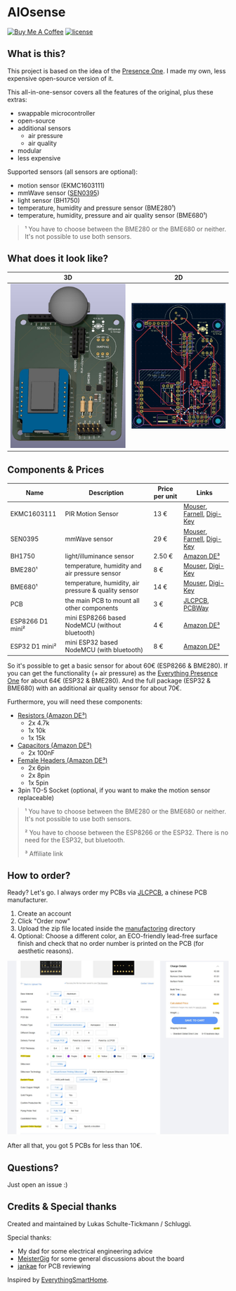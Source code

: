 # AIOsense
<a href="https://www.buymeacoffee.com/schluggi" target="_blank"><img src="https://www.buymeacoffee.com/assets/img/custom_images/white_img.png" alt="Buy Me A Coffee" style="height: auto !important;width: auto !important;" ></a>
[![license](https://img.shields.io/badge/license-MIT-yellow.svg)](https://github.com/Schluggi/AIOsense/blob/master/LICENSE.txt)


## What is this?
This project is based on the idea of the [Presence One](https://shop.everythingsmart.io/en-de/products/everything-presence-one-kit?variant=41708846022853). I made my own,
less expensive open-source version of it.

This all-in-one-sensor covers all the features of the original, plus these extras:
- swappable microcontroller
- open-source
- additional sensors
  - air pressure
  - air quality
- modular
- less expensive

Supported sensors (all sensors are optional):
- motion sensor (EKMC1603111)
- mmWave sensor ([SEN0395](https://wiki.dfrobot.com/mmWave_Radar_Human_Presence_Detection_SKU_SEN0395))
- light sensor (BH1750)
- temperature, humidity and pressure sensor (BME280¹)
- temperature, humidity, pressure and air quality sensor (BME680¹)

> ¹ You have to choose between the BME280 or the BME680 or neither. It's not possible to use both sensors.

## What does it look like?
| 3D | 2D |
| --- | --- |
|[<img src="images/v2.0/pcb_3d.jpg" width="495"/>](images/v2.0/pcb_3d.jpg)|[<img src="images/v2.0/pcb.jpg" width="400"/>](images/v2.0/pcb.jpg)|

## Components & Prices
| Name             | Description                                          | Price per unit | Links                                                                                                                                                                                                                                                                                                                                                          |
|------------------|------------------------------------------------------|----------------|----------------------------------------------------------------------------------------------------------------------------------------------------------------------------------------------------------------------------------------------------------------------------------------------------------------------------------------------------------------|
| EKMC1603111      | PIR Motion Sensor                                    | 13 €           | [Mouser](https://www.mouser.de/ProductDetail/Panasonic-Industrial-Devices/EKMC1603111?qs=7jYh1P364wm%252bee2n5xwlWg%3D%3D), [Farnell](https://de.farnell.com/en-DE/panasonic-electric-works/ekmc1603111/sensor-motion-12m-white/dp/2095731?st=ekmc1603111), [Digi-Key](https://www.digikey.de/de/products/detail/panasonic-electric-works/EKMC1603111/2601880) |
| SEN0395          | mmWave sensor                                        | 29 €           | [Mouser](https://www.mouser.de/ProductDetail/DFRobot/SEN0395?qs=ljCeji4nMDmvEgq75EdCVA%3D%3D), [Farnell](https://de.farnell.com/en-DE/dfrobot/sen0395/mmwave-radar-board-arduino-board/dp/3879712), [Digi-Key](https://www.digikey.de/de/products/detail/dfrobot/SEN0395/14322660?s=N4IgTCBcDaIMoFEByAGAzATgKwgLoF8g)                                          |
| BH1750           | light/illuminance sensor                             | 2.50 €         | [Amazon DE³](https://amzn.to/3FVbLmP)                                                                                                                                                                                                                                                                                                                          |
| BME280¹          | temperature, humidity and air pressure sensor        | 8 €            | [Mouser](https://www.mouser.de/ProductDetail/Bosch-Sensortec/BME280?qs=2OnyuXx6vpj2fK9HX7qb3g%3D%3D), [Digi-Key](https://www.digikey.de/de/products/detail/bosch-sensortec/BME280/6136306)   	                                                                                                                                                                 |
| BME680¹          | temperature, humidity, air pressure & quality sensor | 14 €           | [Mouser](https://www.mouser.de/ProductDetail/Bosch-Sensortec/BME680?qs=v271MhAjFHjo0yA%2FC4OnDQ%3D%3D), [Digi-Key](https://www.digikey.de/de/products/detail/bosch-sensortec/BME680/7401317)                                                                                                                                                                   |
| PCB              | the main PCB to mount all other components           | 3 €            | [JLCPCB](https://jlcpcb.com/), [PCBWay](https://www.pcbway.com/)                                                                                                                                                                                                                                                                                               |
| ESP8266 D1 mini² | mini ESP8266 based NodeMCU (without bluetooth)       | 4 €            | [Amazon DE³](https://amzn.to/3FWUFoO)                                                                                                                                                                                                                                                                                                                          |
| ESP32 D1 mini²   | mini ESP32 based NodeMCU (with bluetooth)	           | 8 €            | [Amazon DE³](https://amzn.to/3UfjWid)                                                                                                                                                                                                                                                                                                                          |

So it's possible to get a basic sensor for about 60€ (ESP8266 & BME280). If you can get the functionality (+ air pressure) as the [Everything Presence One](https://shop.everythingsmart.io/en-de/collections/everything-presence-one)
for about 64€ (ESP32 & BME280). And the full package (ESP32 & BME680) with an additional air quality sensor for about 70€.

Furthermore, you will need these components:
- [Resistors (Amazon DE³)](https://amzn.to/3FVrl1N)
  - 2x 4.7k
  - 1x 10k
  - 1x 15k
- [Capacitors (Amazon DE³)](https://amzn.to/3UA3glj)
  - 2x 100nF
- [Female Headers (Amazon DE³)](https://amzn.to/3FVUObX)
  - 2x 6pin
  - 2x 8pin
  - 1x 5pin
- 3pin TO-5 Socket (optional, if you want to make the motion sensor replaceable)

> ¹ You have to choose between the BME280 or the BME680 or neither. It's not possible to use both sensors.
>
> ² You have to choose between the ESP8266 or the ESP32. There is no need for the ESP32, but bluetooth.
>
> ³ Affiliate link


## How to order?
Ready? Let's go. I always order my PCBs via [JLCPCB](https://jlcpcb.com), a chinese PCB manufacturer.
1. Create an account
2. Click "Order now"
3. Upload the zip file located inside the [manufactoring](manufactoring) directory
4. Optional: Choose a different color, an ECO-friendly lead-free surface finish and check that no order number is
   printed on the PCB (for aesthetic reasons).

[<img src="images/order_jlcpcb.jpg" width="1000"/>](images/order_jlcpcb.jpg)

After all that, you got 5 PCBs for less than 10€.

## Questions?
Just open an issue :)

## Credits & Special thanks
Created and maintained by Lukas Schulte-Tickmann / Schluggi.

Special thanks:
- My dad for some electrical engineering advice
- [MeisterGig](https://github.com/MeisterGig) for some general discussions about the board
- [jankae](https://github.com/jankae) for PCB reviewing

Inspired by [EverythingSmartHome](https://everythingsmarthome.co.uk/). 